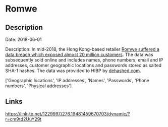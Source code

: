 # Romwe

## Description

Date: 2018-06-01

Description:
In mid-2018, the Hong Kong-based retailer <a href="https://finance.yahoo.com/finance/news/romwe-informs-shoppers-data-security-203054849.html" target="_blank" rel="noopener">Romwe suffered a data breach which exposed almost 20 million customers</a>. The data was subsequently sold online and includes names, phone numbers, email and IP addresses, customer geographic locations and passwords stored as salted SHA-1 hashes. The data was provided to HIBP by <a href="https://dehashed.com/" target="_blank" rel="noopener">dehashed.com</a>.


['Geographic locations', 'IP addresses', 'Names', 'Passwords', 'Phone numbers', 'Physical addresses']

## Links

https://link-to.net/1229997/276.19481459670703/dynamic/?r=cm9td2UuY29t
